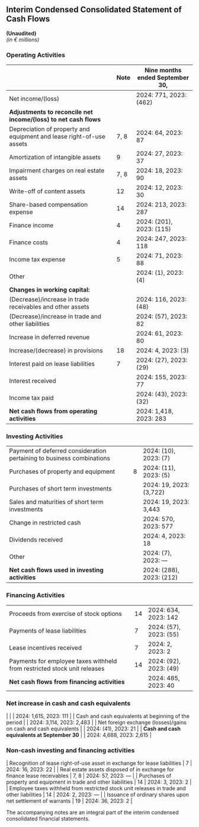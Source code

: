 ## Interim Condensed Consolidated Statement of Cash Flows
**(Unaudited)**  
*(in € millions)*

### Operating Activities
|                                                         | Note | Nine months ended September 30, |
|---------------------------------------------------------|------|--------------------------------|
| Net income/(loss)                                       |      | 2024: 771, 2023: (462)         |
| **Adjustments to reconcile net income/(loss) to net cash flows** |      |                                |
| Depreciation of property and equipment and lease right-of-use assets | 7, 8  | 2024: 64, 2023: 87             |
| Amortization of intangible assets                       | 9    | 2024: 27, 2023: 37             |
| Impairment charges on real estate assets                | 7, 8 | 2024: 18, 2023: 90             |
| Write-off of content assets                             | 12   | 2024: 12, 2023: 30             |
| Share-based compensation expense                        | 14   | 2024: 213, 2023: 287           |
| Finance income                                          | 4    | 2024: (201), 2023: (115)       |
| Finance costs                                           | 4    | 2024: 247, 2023: 118           |
| Income tax expense                                      | 5    | 2024: 71, 2023: 88             |
| Other                                                   |      | 2024: (1), 2023: (4)           |
| **Changes in working capital:**                         |      |                                |
| (Decrease)/increase in trade receivables and other assets|      | 2024: 116, 2023: (48)         |
| (Decrease)/increase in trade and other liabilities      |      | 2024: (57), 2023: 82           |
| Increase in deferred revenue                            |      | 2024: 61, 2023: 80             |
| Increase/(decrease) in provisions                       | 18   | 2024: 4, 2023: (3)             |
| Interest paid on lease liabilities                      | 7    | 2024: (27), 2023: (29)         |
| Interest received                                       |      | 2024: 155, 2023: 77            |
| Income tax paid                                         |      | 2024: (43), 2023: (32)         |
| **Net cash flows from operating activities**            |      | 2024: 1,418, 2023: 283         |

### Investing Activities
|                                                         |      |                                |
|---------------------------------------------------------|------|--------------------------------|
| Payment of deferred consideration pertaining to business combinations |      | 2024: (10), 2023: (7)          |
| Purchases of property and equipment                     | 8    | 2024: (11), 2023: (5)          |
| Purchases of short term investments                     |      | 2024: 19, 2023: (3,722)        |
| Sales and maturities of short term investments          |      | 2024: 19, 2023: 3,443          |
| Change in restricted cash                               |      | 2024: 570, 2023: 577           |
| Dividends received                                      |      | 2024: 4, 2023: 18              |
| Other                                                   |      | 2024: (7), 2023: —             |
| **Net cash flows used in investing activities**         |      | 2024: (288), 2023: (212)       |

### Financing Activities
|                                                         |      |                                |
|---------------------------------------------------------|------|--------------------------------|
| Proceeds from exercise of stock options                 | 14   | 2024: 634, 2023: 142           |
| Payments of lease liabilities                           | 7    | 2024: (57), 2023: (55)         |
| Lease incentives received                               | 7    | 2024: 2, 2023: 2               |
| Payments for employee taxes withheld from restricted stock unit releases| 14   | 2024: (92), 2023: (49)         |
| **Net cash flows from financing activities**            |      | 2024: 485, 2023: 40            |

### Net increase in cash and cash equivalents
|                                                         |      | 2024: 1,615, 2023: 111         |
| Cash and cash equivalents at beginning of the period    |      | 2024: 3,114, 2023: 2,483       |
| Net foreign exchange (losses)/gains on cash and cash equivalents |      | 2024: (41), 2023: 21          |
| **Cash and cash equivalents at September 30**           |      | 2024: 4,688, 2023: 2,615       |

### Non-cash investing and financing activities
| Recognition of lease right-of-use asset in exchange for lease liabilities | 7    | 2024: 16, 2023: 22            |
| Real estate assets disposed of in exchange for finance lease receivables  | 7, 8 | 2024: 57, 2023: —              |
| Purchases of property and equipment in trade and other liabilities        | 14   | 2024: 3, 2023: 2               |
| Employee taxes withheld from restricted stock unit releases in trade and other liabilities | 14   | 2024: 2, 2023: —            |
| Issuance of ordinary shares upon net settlement of warrants               | 19   | 2024: 36, 2023: 2               |

The accompanying notes are an integral part of the interim condensed consolidated financial statements.